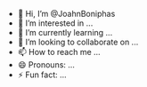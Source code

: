 - 👋 Hi, I’m @JoahnBoniphas
- 👀 I’m interested in ...
- 🌱 I’m currently learning ...
- 💞️ I’m looking to collaborate on ...
- 📫 How to reach me ...
- 😄 Pronouns: ...
- ⚡ Fun fact: ...

<!---
Boniphas/Boniphas is a ✨ special ✨ repository because its `README.md` (this file) appears on your GitHub profile.
You can click the Preview link to take a look at your changes.
--->
